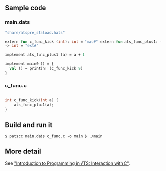 ## Sample code

### main.dats

```ocaml #include "share/atspre_define.hats" #include
"share/atspre_staload.hats"

extern fun c_func_kick (int): int = "mac#" extern fun ats_func_plus1: (int)
-> int = "ext#"

implement ats_func_plus1 (a) = a + 1

implement main0 () = {
  val () = println! (c_func_kick 9)
}
```

### c_func.c

```c extern int ats_func_plus1(int);

int c_func_kick(int a) {
    ats_func_plus1(a);
}
```

## Build and run it

``` $ patscc main.dats c_func.c -o main $ ./main ```

## More detail

See ["Introduction to Programming in ATS: Interaction with
C"](http://www.ats-lang.org/DOCUMENT/INT2PROGINATS/HTML/c1995.html).
